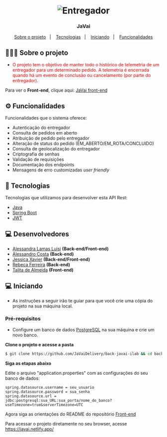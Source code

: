 <h1 align="center">
<img src="https://i.postimg.cc/mk3F1VHR/Whats-App-Image-2022-04-01-at-11-31-25.jpg" title="Entregador" />
</h1>

<h3 align="center">
  JaVai
</h3>

<p align="center">
  <a href="#sobre o projeto">Sobre o projeto</a>&nbsp;&nbsp;&nbsp;|&nbsp;&nbsp;&nbsp;
  <a href="#tecnologias">Tecnologias</a>&nbsp;&nbsp;&nbsp;|&nbsp;&nbsp;&nbsp;
  <a href="#iniciando">Iniciando</a>&nbsp;&nbsp;&nbsp;|&nbsp;&nbsp;&nbsp;
  <a href="#funcionalidades">Funcionalidades</a>
</p>

## 👨🏻‍💻 Sobre o projeto

- <p style="color: red;">O projeto tem o objetivo de manter todo o histórico de telemetria de um entregador para um determinado pedido. A telemetria é encerrada quando há um evento de conclusão ou cancelamento (por parte do entregador).</p>

Para ver o **Front-end**, clique aqui: [JaVai front-end](https://github.com/JaVaiDelivery/front-javai-ilab)</br>

## ⚙️ Funcionalidades
Funcionalidades que o sistema oferece:
- Autenticação do entregador
- Consulta de pedidos em aberto
- Atribuição de pedido pelo entregador
- Alteração de status do pedido (EM_ABERTO/EM_ROTA/CONCLUIDO)
- Consulta de geolocalização do entregador
- Criptografia de senhas
- Validação de requisições
- Documentação dos endpoints
- Mensagens de erro customizadas *user friendly*

## 🚀 Tecnologias

Tecnologias que utilizamos para desenvolver esta API Rest:

- [Java](https://www.java.com/pt-BR/)
- [Spring Boot](https://spring.io/)
- [JWT](https://jwt.io/)
<!-- - [Swagger](https://swagger.io/) -->

## 💻 Desenvolvedores
- [Alessandra Lamas Luisi](https://github.com/alluisi) **(Back-end/Front-end)**
- [Alessandro Costa](https://github.com/ab-costa) **(Back-end)**
- [Jessica Xavier](https://github.com/jfsax) **(Back-end/Front-end)**
- [Rebeca Ferreira](https://github.com/rvsfrebeca1) **(Back-end)**
- [Talita de Almeida](https://github.com/TalitaCarvalho) **(Front-end)**

## 💻 Iniciando

- As instruções a seguir irão te guiar para que você crie uma cópia do projeto na sua máquina local.

### Pré-requisitos

- Configure um banco de dados [PostgreSQL](https://www.postgresql.org/) na sua máquina e crie um novo banco.

**Clone o projeto e acesse a pasta**

```bash
$ git clone https://github.com/JaVaiDelivery/back-javai-ilab && cd back-javai-ilab
```

**Siga as etapas abaixo**

Edite o arquivo "application.properties" com as configurações do seu banco de dados:

```
spring.datasource.username = seu_usuario
spring.datasource.password = sua_senha
spring.datasource.url = jdbc:postgresql:sua_URL:sua_porta/nome_do_banco?useTimezone=true&serverTimezone=UTC

```
Agora siga as orientações do README do repositório [Front-end](https://github.com/JaVaiDelivery/front-javai-ilab)

Para acessar o projeto diretamente no seu browser, acesse https://javai.netlify.app/
